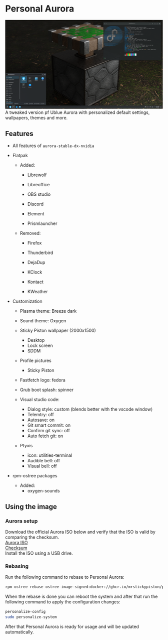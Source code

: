 # Personal Aurora
![Personal Aurora screenshot desktop fastfetch](images/screenshot_desktop_fastfetch.png)
A tweaked version pf Ublue Aurora with personalized default settings, wallpapers, themes and more.

## Features
- All features of `aurora-stable-dx-nvidia`

- Flatpak
    - Added:
        - Librewolf
        - Libreoffice
        - OBS studio

        - Discord
        - Element
        - Prismlauncher
        
    - Removed:
        - Firefox
        - Thunderbird

        - DejaDup

        - KClock
        - Kontact
        - KWeather

- Customization
    - Plasma theme: Breeze dark
    - Sound theme: Oxygen

    - Sticky Piston wallpaper (2000x1500)
        - Desktop
        - Lock screen
        - SDDM

    - Profile pictures
        - Sticky Piston

    - Fastfetch logo: fedora
    - Grub boot splash: spinner

    - Visual studio code:
        - Dialog style: custom (blends better with the vscode window)
        - Telemtry: off
        - Autosave: on
        - Git smart commit: on
        - Confirm git sync: off
        - Auto fetch git: on

    - Ptyxis
        - icon: utilities-terminal
        - Audible bell: off
        - Visual bell: off

- rpm-ostree packages
    - Added:
        - oxygen-sounds


## Using the image
### Aurora setup
Download the official Aurora ISO below and verify that the ISO is valid by comparing the checksum.  
[Aurora ISO](https://dl.getaurora.dev/aurora-stable.iso)  
[Checksum](https://dl.getaurora.dev/aurora-stable.iso-CHECKSUM)  
Install the ISO using a USB drive.

### Rebasing
Run the following command to rebase to Personal Aurora:
```sh
rpm-ostree rebase ostree-image-signed:docker://ghcr.io/mrstickypiston/personal-aurora:latest
```
When the rebase is done you can reboot the system and after that run the following command to apply the configuration changes:
```sh
personalize-config
sudo personalize-system
```
After that Personal Aurora is ready for usage and will be updated automatically.